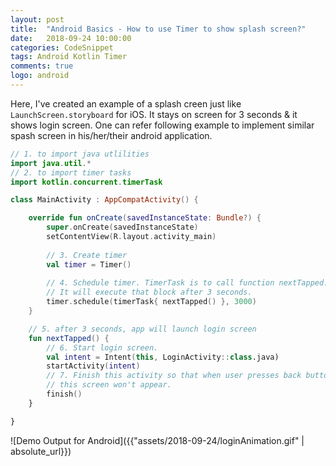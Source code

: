 ```yaml
---
layout: post
title:  "Android Basics - How to use Timer to show splash screen?"
date:   2018-09-24 10:00:00
categories: CodeSnippet
tags: Android Kotlin Timer
comments: true
logo: android
---
```


Here, I've created an example of a splash creen just like `LaunchScreen.storyboard` for iOS.
It stays on screen for 3 seconds & it shows login screen. One can refer following example to implement similar spash screen in his/her/their android application.

```kotlin
// 1. to import java utlilities
import java.util.*
// 2. to import timer tasks
import kotlin.concurrent.timerTask

class MainActivity : AppCompatActivity() {

    override fun onCreate(savedInstanceState: Bundle?) {
        super.onCreate(savedInstanceState)
        setContentView(R.layout.activity_main)
        
        // 3. Create timer
        val timer = Timer()
        
        // 4. Schedule timer. TimerTask is to call function nextTapped.
        // It will execute that block after 3 seconds.
        timer.schedule(timerTask{ nextTapped() }, 3000)
    }

    // 5. after 3 seconds, app will launch login screen
    fun nextTapped() {
        // 6. Start login screen.
        val intent = Intent(this, LoginActivity::class.java)
        startActivity(intent)
        // 7. Finish this activity so that when user presses back button, 
        // this screen won't appear.
        finish()
    }

}

```

![Demo Output for Android]({{"assets/2018-09-24/loginAnimation.gif" | absolute_url}})
